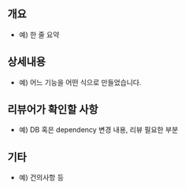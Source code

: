 ## 개요
- 예) 한 줄 요약

## 상세내용
- 예) 어느 기능을 어떤 식으로 만들었습니다.

## 리뷰어가 확인할 사항
- 예) DB 혹은 dependency 변경 내용, 리뷰 필요한 부분

## 기타
- 예) 건의사항 등
